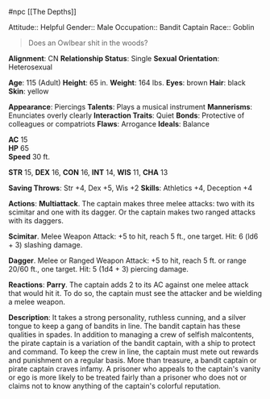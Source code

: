  #npc [[The Depths]]

Attitude:: Helpful
Gender:: Male
Occupation:: Bandit Captain
Race:: Goblin

> Does an Owlbear shit in the woods?

**Alignment**: CN
**Relationship Status**: Single
**Sexual Orientation**: Heterosexual

**Age**: 115 (Adult)
**Height**: 65 in.
**Weight**: 164 lbs.
**Eyes**: brown	
**Hair**: black	
**Skin**: yellow

**Appearance**: Piercings
**Talents**: Plays a musical instrument
**Mannerisms**: Enunciates overly clearly
**Interaction Traits**: Quiet
**Bonds**: Protective of colleagues or compatriots
**Flaws**: Arrogance
**Ideals**: Balance

**AC**	15	
**HP**	65	
**Speed**	30 ft.

**STR** 15, **DEX** 16, **CON** 16, **INT** 14, **WIS** 11, **CHA** 13

**Saving Throws**: Str +4, Dex +5, Wis +2
**Skills**: Athletics +4, Deception +4

**Actions**:
**Multiattack**. The captain makes three melee attacks: two with its scimitar and one with its dagger. Or the captain makes two ranged attacks with its daggers.

**Scimitar**. Melee Weapon Attack: +5 to hit, reach 5 ft., one target. Hit: 6 (ld6 + 3) slashing damage.

**Dagger**. Melee or Ranged Weapon Attack: +5 to hit, reach 5 ft. or range 20/60 ft., one target. Hit: 5 (1d4 + 3) piercing damage.

**Reactions**:
**Parry**. The captain adds 2 to its AC against one melee attack that would hit it. To do so, the captain must see the attacker and be wielding a melee weapon.

**Description**: It takes a strong personality, ruthless cunning, and a silver tongue to keep a gang of bandits in line. The bandit captain has these qualities in spades. In addition to managing a crew of selfish malcontents, the pirate captain is a variation of the bandit captain, with a ship to protect and command. To keep the crew in line, the captain must mete out rewards and punishment on a regular basis. More than treasure, a bandit captain or pirate captain craves infamy. A prisoner who appeals to the captain's vanity or ego is more likely to be treated fairly than a prisoner who does not or claims not to know anything of the captain's colorful reputation.